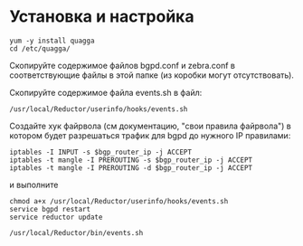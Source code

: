 # Установка и настройка

    yum -y install quagga
    cd /etc/quagga/

Скопируйте содержимое файлов bgpd.conf и zebra.conf в соответствующие файлы в этой папке (из коробки могут отсутствовать).

Скопируйте содержимое файла events.sh в файл:

    /usr/local/Reductor/userinfo/hooks/events.sh

Создайте хук файрвола (см документацию, "свои правила файрвола") в котором будет разрешаться трафик для bgpd до нужного IP правилами:

    iptables -I INPUT -s $bgp_router_ip -j ACCEPT
    iptables -t mangle -I PREROUTING -s $bgp_router_ip -j ACCEPT
    iptables -t mangle -I PREROUTING -d $bgp_router_ip -j ACCEPT
    
и выполните

    chmod a+x /usr/local/Reductor/userinfo/hooks/events.sh
    service bgpd restart
    service reductor update
    
    /usr/local/Reductor/bin/events.sh
